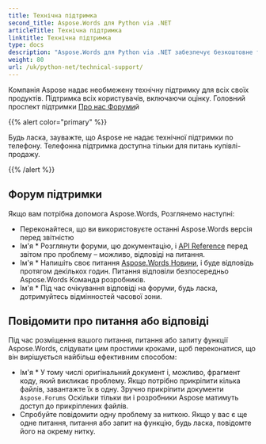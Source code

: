 ```yaml
---
title: Технічна підтримка
second_title: Aspose.Words для Python via .NET
articleTitle: Технічна підтримка
linktitle: Технічна підтримка
type: docs
description: "Aspose.Words для Python via .NET забезпечує безкоштовне технічне обслуговування користувачів. Будь ласка, повідомте про своє питання, питання або запит на функції Aspose Free Support Forum."
weight: 80
url: /uk/python-net/technical-support/
---
```


Компанія Aspose надає необмежену технічну підтримку для всіх своїх продуктів. Підтримка всіх користувачів, включаючи оцінку. Головний проспект підтримки [Про нас Форуми](https://forum.aspose.com/c/words/8)й

{{% alert color="primary" %}}

Будь ласка, зауважте, що Aspose не надає технічної підтримки по телефону. Телефонна підтримка доступна тільки для питань купівлі-продажу.

{{% /alert %}}

## Форум підтримки

Якщо вам потрібна допомога Aspose.Words, Розглянемо наступні:

* Переконайтеся, що ви використовуєте останні Aspose.Words версія перед звітністю
* Ім'я * Розглянути форуми, цю документацію, і [API Reference](https://reference.aspose.com/words/python-net/) перед звітом про проблему – можливо, відповіді на питання.
* Ім'я * Напишіть своє питання [Aspose.Words Новини](https://forum.aspose.com/c/words/8), і буде відповідь протягом декількох годин. Питання відповіли безпосередньо Aspose.Words Команда розробників.
* Ім'я * Під час очікування відповіді на форуми, будь ласка, дотримуйтесь відмінностей часової зони.

## Повідомити про питання або відповіді

Під час розміщення вашого питання, питання або запиту функції Aspose.Words, слідувати цим простими кроками, щоб переконатися, що він вирішується найбільш ефективним способом:

* Ім'я * У тому числі оригінальний документ і, можливо, фрагмент коду, який викликає проблему. Якщо потрібно прикріпити кілька файлів, завантажте їх в одну. Зручно прикріпити документи `Aspose.Forums` Оскільки тільки ви і розробники Aspose матимуть доступ до прикріплених файлів.
* Спробуйте повідомити одну проблему за ниткою. Якщо у вас є ще одне питання, питання або запит на функцію, будь ласка, повідомте його на окрему нитку.